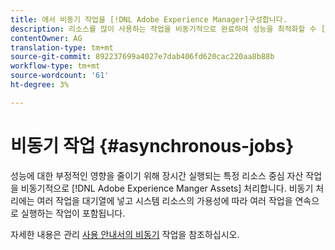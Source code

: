 ```yaml
---
title: 에서 비동기 작업을 [!DNL Adobe Experience Manager]구성합니다.
description: 리소스를 많이 사용하는 작업을 비동기적으로 완료하여 성능을 최적화할 수 [!DNL Experience Manager Assets]있습니다.
contentOwner: AG
translation-type: tm+mt
source-git-commit: 892237699a4027e7dab406fd620cac220aa8b88b
workflow-type: tm+mt
source-wordcount: '61'
ht-degree: 3%

---
```



# 비동기 작업 {#asynchronous-jobs}

성능에 대한 부정적인 영향을 줄이기 위해 장시간 실행되는 특정 리소스 중심 자산 작업을 비동기적으로 [!DNL Adobe Experience Manger Assets] 처리합니다. 비동기 처리에는 여러 작업을 대기열에 넣고 시스템 리소스의 가용성에 따라 여러 작업을 연속으로 실행하는 작업이 포함됩니다.

자세한 내용은 관리 [사용 안내서의 비동기](/help/sites-administering/asynchronous-jobs.md) 작업을 참조하십시오.
